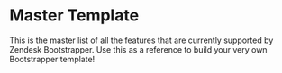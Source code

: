 # Master Template
This is the master list of all the features that are currently supported by Zendesk Bootstrapper. Use this as a reference to build your very own Bootstrapper template!